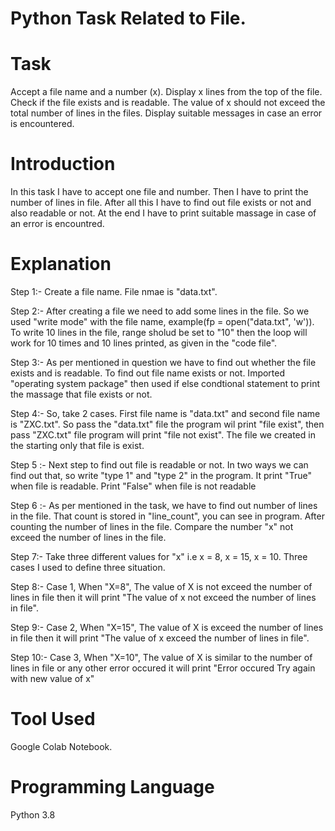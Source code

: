 # Python Task Related to File.

# Task
Accept a file name and a number (x). Display x lines from the top of the file. Check if the file exists and is readable. The value of x should not exceed the total number of lines in the files. Display suitable messages in case an error is encountered.

# Introduction 
In this task I have to accept one file and number. Then I have to print the number of lines in file. After all this I have to find out file exists or not and also readable or not. At the end I have to print suitable massage in case of an error is encountred.

# Explanation
Step 1:- Create a file name. File nmae is "data.txt".

Step 2:- After creating a file we need to add some lines in the file. So we used "write mode" with the file name, example(fp = open("data.txt", 'w')). To write 10 lines in the file, range sholud be set to "10" then the loop will work for 10 times and 10 lines printed, as given in the "code file". 

Step 3:- As per mentioned in question we have to find out whether the file exists and is readable.
To find out file name exists or not. Imported "operating system package" then used if else condtional statement to print the massage that file exists or not. 

Step 4:- So, take 2 cases. First file name is "data.txt" and second file name is "ZXC.txt". So pass the "data.txt" file the program wil print "file exist",
then pass "ZXC.txt" file program will print "file not exist". The file we created in the starting only that file is exist.

Step 5 :- Next step to find out file is readable or not. In two ways we can find out that, so write "type 1" and "type 2" in the program. It print "True" when file is readable. Print "False" when file is not readable

Step 6 :- As per mentioned in the task, we have to find out number of lines in the file. That count is stored in "line_count", you can see in program. After counting the number of lines in the file. Compare the number "x" not exceed the number of lines in the file.

Step 7:- Take three different values for "x" i.e x = 8, x = 15, x = 10. Three cases I used to define three situation.

Step 8:- Case 1, When "X=8", The value of X is not exceed the number of lines in file then it will print "The value of x not exceed the number of lines in file".

Step 9:- Case 2, When "X=15", The value of X is exceed the number of lines in file then it will print "The value of x exceed the number of lines in file".

Step 10:- Case 3, When "X=10", The value of X is similar to the number of lines in file or any other error occured it will print "Error occured Try again with new value of x"

# Tool Used
Google Colab Notebook.

# Programming Language
Python 3.8
